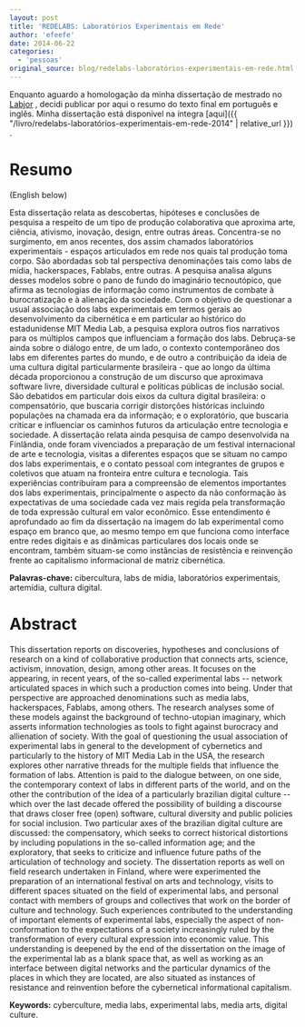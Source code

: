 ```yaml
---
layout: post
title: 'REDELABS: Laboratórios Experimentais em Rede'
author: 'efeefe'
date: 2014-06-22
categories:
  - 'pessoas'
original_source: blog/redelabs-laboratórios-experimentais-em-rede.html
---
```


Enquanto aguardo a homologação da minha dissertação de mestrado no [Labjor](http://labjor.unicamp.br/) , decidi publicar por aqui o resumo do texto final em português e inglês. Minha dissertação está disponível na íntegra [aqui]({{ "/livro/redelabs-laboratórios-experimentais-em-rede-2014" | relative_url }}) .

# Resumo

(English below)

Esta dissertação relata as descobertas, hipóteses e conclusões de pesquisa a respeito de um tipo de produção colaborativa que aproxima arte, ciência, ativismo, inovação, design, entre outras áreas. Concentra-se no surgimento, em anos recentes, dos assim chamados laboratórios experimentais - espaços articulados em rede nos quais tal produção toma corpo. São abordadas sob tal perspectiva denominações tais como labs de mídia, hackerspaces, Fablabs, entre outras. A pesquisa analisa alguns desses modelos sobre o pano de fundo do imaginário tecnoutópico, que afirma as tecnologias de informação como instrumentos de combate à burocratização e à alienação da sociedade. Com o objetivo de questionar a usual associação dos labs experimentais em termos gerais ao desenvolvimento da cibernética e em particular ao histórico do estadunidense MIT Media Lab, a pesquisa explora outros fios narrativos para os múltiplos campos que influenciam a formação dos labs. Debruça-se ainda sobre o diálogo entre, de um lado, o contexto contemporâneo dos labs em diferentes partes do mundo, e de outro a contribuição da ideia de uma cultura digital particularmente brasileira - que ao longo da última década proporcionou a construção de um discurso que aproximava software livre, diversidade cultural e políticas públicas de inclusão social. São debatidos em particular dois eixos da cultura digital brasileira: o compensatório, que buscaria corrigir distorções históricas incluindo populações na chamada era da informação; e o exploratório, que buscaria criticar e influenciar os caminhos futuros da articulação entre tecnologia e sociedade. A dissertação relata ainda pesquisa de campo desenvolvida na Finlândia, onde foram vivenciados a preparação de um festival internacional de arte e tecnologia, visitas a diferentes espaços que se situam no campo dos labs experimentais, e o contato pessoal com integrantes de grupos e coletivos que atuam na fronteira entre cultura e tecnologia. Tais experiências contribuíram para a compreensão de elementos importantes dos labs experimentais, principalmente o aspecto da não conformação às expectativas de uma sociedade cada vez mais regida pela transformação de toda expressão cultural em valor econômico. Esse entendimento é aprofundado ao fim da dissertação na imagem do lab experimental como espaço em branco que, ao mesmo tempo em que funciona como interface entre redes digitais e as dinâmicas particulares dos locais onde se encontram, também situam-se como instâncias de resistência e reinvenção frente ao capitalismo informacional de matriz cibernética.

**Palavras-chave:** cibercultura, labs de mídia, laboratórios experimentais, artemídia, cultura digital.

# Abstract

This dissertation reports on discoveries, hypotheses and conclusions of research on a kind of collaborative production that connects arts, science, activism, innovation, design, among other areas. It focuses on the appearing, in recent years, of the so-called experimental labs -- network articulated spaces in which such a production comes into being. Under that perspective are approached denominations such as media labs, hackerspaces, Fablabs, among others. The research analyses some of these models against the background of techno-utopian imaginary, which asserts information technologies as tools to fight against burocracy and allienation of society. With the goal of questioning the usual association of experimental labs in general to the development of cybernetics and particularly to the history of MIT Media Lab in the USA, the research explores other narrative threads for the multiple fields that influence the formation of labs. Attention is paid to the dialogue between, on one side, the contemporary context of labs in different parts of the world, and on the other the contribution of the idea of a particularly brazilian digital culture -- which over the last decade offered the possibility of building a discourse that draws closer free (open) software, cultural diversity and public policies for social inclusion. Two particular axes of the brazilian digital culture are discussed: the compensatory, which seeks to correct historical distortions by including populations in the so-called information age; and the exploratory, that seeks to criticize and influence future paths of the articulation of technology and society. The dissertation reports as well on field research undertaken in Finland, where were experimented the preparation of an international festival on arts and technology, visits to different spaces situated on the field of experimental labs, and personal contact with members of groups and collectives that work on the border of culture and technology. Such experiences contributed to the understanding of important elements of experimental labs, especially the aspect of non-conformation to the expectations of a society increasingly ruled by the transformation of every cultural expression into economic value. This understanding is deepened by the end of the dissertation on the image of the experimental lab as a blank space that, as well as working as an interface between digital networks and the particular dynamics of the places in which they are located, are also situated as instances of resistance and reinvention before the cybernetical informational capitalism.

**Keywords:** cyberculture, media labs, experimental labs, media arts, digital culture.
